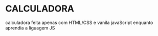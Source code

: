 # CALCULADORA
calculadora feita apenas com HTML/CSS e vanila javaScript enquanto aprendia a liguagem JS

